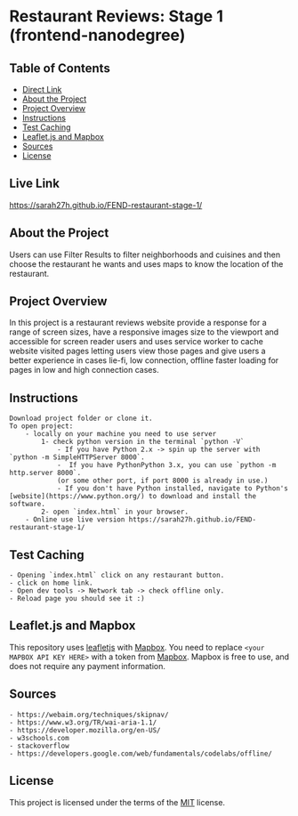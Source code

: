 Restaurant Reviews: Stage 1 (frontend-nanodegree)
===============================

## Table of Contents

* [Direct Link](#live-link)
* [About the Project](#about-the-project)
* [Project Overview](#project-overview)
* [Instructions](#instructions)
* [Test Caching](#test-caching)
* [Leaflet.js and Mapbox](#leaflet.js-and-mapbox)
* [Sources](#sources)
* [License](#license)

## Live Link

https://sarah27h.github.io/FEND-restaurant-stage-1/


## About the Project

Users can use Filter Results to filter neighborhoods and cuisines and then choose the restaurant he wants and uses maps to know the location of the restaurant.


## Project Overview

In this project is a restaurant reviews website provide a response for a range of screen sizes, have a responsive images size to the viewport and accessible for screen reader users and uses service worker to cache website visited pages letting users view those pages and give users a better experience in cases lie-fi, low connection, offline faster loading for pages in low and high connection cases.


## Instructions

    Download project folder or clone it.
    To open project:
        - locally on your machine you need to use server
            1- check python version in the terminal `python -V`
                - If you have Python 2.x -> spin up the server with `python -m SimpleHTTPServer 8000`.
                -  If you have PythonPython 3.x, you can use `python -m http.server 8000`.
                (or some other port, if port 8000 is already in use.)
                - If you don't have Python installed, navigate to Python's [website](https://www.python.org/) to download and install the software.
            2- open `index.html` in your browser.
        - Online use live version https://sarah27h.github.io/FEND-restaurant-stage-1/

## Test Caching

    - Opening `index.html` click on any restaurant button.
    - click on home link.
    - Open dev tools -> Network tab -> check offline only.
    - Reload page you should see it :)


## Leaflet.js and Mapbox

This repository uses [leafletjs](https://leafletjs.com/) with [Mapbox](https://www.mapbox.com/). You need to replace `<your MAPBOX API KEY HERE>` with a token from [Mapbox](https://www.mapbox.com/). Mapbox is free to use, and does not require any payment information.


## Sources
    - https://webaim.org/techniques/skipnav/
    - https://www.w3.org/TR/wai-aria-1.1/
    - https://developer.mozilla.org/en-US/
    - w3schools.com
    - stackoverflow
    - https://developers.google.com/web/fundamentals/codelabs/offline/

## License

This project is licensed under the terms of the <a href="https://choosealicense.com/licenses/mit/" rel="nofollow">MIT</a> license.

